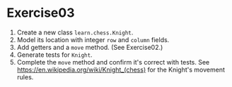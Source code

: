 # Exercise03

1. Create a new class `learn.chess.Knight`.
2. Model its location with integer `row` and `column` fields.
3. Add getters and a `move` method. (See Exercise02.)
4. Generate tests for `Knight`.
5. Complete the `move` method and confirm it's correct with tests.
    See https://en.wikipedia.org/wiki/Knight_(chess) for the Knight's movement rules.
